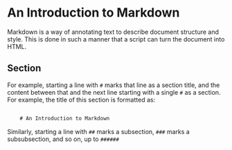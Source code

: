 # An Introduction to Markdown

Markdown is a way of annotating text to describe document structure
and style. This is done in such a manner that a script can turn the
document into HTML. 

## Section

For example, starting a line with ```#``` marks that line as a section
title, and the content between that and the next line starting with a
single ```#``` as a section. For example, the title of this section is
formatted as:

```Markdown

	# An Introduction to Markdown
```

Similarly, starting a line with ```##``` marks a subsection, ```###```
marks a subsubsection, and so on, up to ```######```
